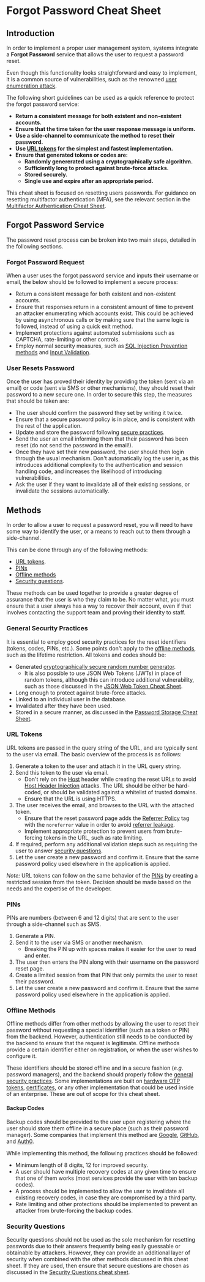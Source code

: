 # Forgot Password Cheat Sheet

## Introduction

In order to implement a proper user management system, systems integrate a **Forgot Password** service that allows the user to request a password reset.

Even though this functionality looks straightforward and easy to implement, it is a common source of vulnerabilities, such as the renowned [user enumeration attack](https://owasp.org/www-project-web-security-testing-guide/stable/4-Web_Application_Security_Testing/03-Identity_Management_Testing/04-Testing_for_Account_Enumeration_and_Guessable_User_Account.html).

The following short guidelines can be used as a quick reference to protect the forgot password service:

- **Return a consistent message for both existent and non-existent accounts.**
- **Ensure that the time taken for the user response message is uniform.**
- **Use a side-channel to communicate the method to reset their password.**
- **Use [URL tokens](#url-tokens) for the simplest and fastest implementation.**
- **Ensure that generated tokens or codes are:**
    - **Randomly genererated using a cryptographically safe algorithm.**
    - **Sufficiently long to protect against brute-force attacks.**
    - **Stored securely.**
    - **Single use and expire after an appropriate period.**

This cheat sheet is focused on resetting users passwords. For guidance on resetting multifactor authentication (MFA), see the relevant section in the [Multifactor Authentication Cheat Sheet](Multifactor_Authentication_Cheat_Sheet.html#resetting-mfa).

## Forgot Password Service

The password reset process can be broken into two main steps, detailed in the following sections.

### Forgot Password Request

When a user uses the forgot password service and inputs their username or email, the below should be followed to implement a secure process:

- Return a consistent message for both existent and non-existent accounts.
- Ensure that responses return in a consistent amount of time to prevent an attacker enumerating which accounts exist. This could be achieved by using asynchronous calls or by making sure that the same logic is followed, instead of using a quick exit method.
- Implement protections against automated submissions such as CAPTCHA, rate-limiting or other controls.
- Employ normal security measures, such as [SQL Injection Prevention methods](SQL_Injection_Prevention_Cheat_Sheet.md) and [Input Validation](Input_Validation_Cheat_Sheet.md).

### User Resets Password

Once the user has proved their identity by providing the token (sent via an email) or code (sent via SMS or other mechanisms), they should reset their password to a new secure one. In order to secure this step, the measures that should be taken are:

- The user should confirm the password they set by writing it twice.
- Ensure that a secure password policy is in place, and is consistent with the rest of the application.
- Update and store the password following [secure practices](Password_Storage_Cheat_Sheet.md).
- Send the user an email informing them that their password has been reset (do not send the password in the email!).
- Once they have set their new password, the user should then login through the usual mechanism. Don't automatically log the user in, as this introduces additional complexity to the authentication and session handling code, and increases the likelihood of introducing vulnerabilities.
- Ask the user if they want to invalidate all of their existing sessions, or invalidate the sessions automatically.

## Methods

In order to allow a user to request a password reset, you will need to have some way to identify the user, or a means to reach out to them through a side-channel.

This can be done through any of the following methods:

- [URL tokens](#url-tokens).
- [PINs](#pins)
- [Offline methods](#offline-methods)
- [Security questions](#security-questions).

These methods can be used together to provide a greater degree of assurance that the user is who they claim to be. No matter what, you must ensure that a user always has a way to recover their account, even if that involves contacting the support team and proving their identity to staff.

### General Security Practices

It is essential to employ good security practices for the reset identifiers (tokens, codes, PINs, etc.). Some points don't apply to the [offline methods](#offline-methods), such as the lifetime restriction. All tokens and codes should be:

- Generated [cryptographically secure random number generator](Cryptographic_Storage_Cheat_Sheet.md#secure-random-number-generation).
    - It is also possible to use JSON Web Tokens (JWTs) in place of random tokens, although this can introduce additional vulnerability, such as those discussed in the [JSON Web Token Cheat Sheet](JSON_Web_Token_for_Java_Cheat_Sheet.md).
- Long enough to protect against brute-force attacks.
- Linked to an individual user in the database.
- Invalidated after they have been used.
- Stored in a secure manner, as discussed in the [Password Storage Cheat Sheet](Password_Storage_Cheat_Sheet.md).

### URL Tokens

URL tokens are passed in the query string of the URL, and are typically sent to the user via email. The basic overview of the process is as follows:

1. Generate a token to the user and attach it in the URL query string.
2. Send this token to the user via email.
   - Don't rely on the [Host](https://developer.mozilla.org/en-US/docs/Web/HTTP/Headers/Host) header while creating the reset URLs to avoid [Host Header Injection](https://owasp.org/www-project-web-security-testing-guide/stable/4-Web_Application_Security_Testing/07-Input_Validation_Testing/17-Testing_for_Host_Header_Injection) attacks. The URL should be either be hard-coded, or should be validated against a whitelist of trusted domains.
   - Ensure that the URL is using HTTPS.
3. The user receives the email, and browses to the URL with the attached token.
   - Ensure that the reset password page adds the [Referrer Policy](https://developer.mozilla.org/en-US/docs/Web/HTTP/Headers/Referrer-Policy) tag with the `noreferrer` value in order to avoid [referrer leakage](https://portswigger.net/kb/issues/00500400_cross-domain-referer-leakage).
   - Implement appropriate protection to prevent users from brute-forcing tokens in the URL, such as rate limiting.
4. If required, perform any additional validation steps such as requiring the user to answer [security questions](#security-questions).
5. Let the user create a new password and confirm it. Ensure that the same password policy used elsewhere in the application is applied.

*Note:* URL tokens can follow on the same behavior of the [PINs](#pins) by creating a restricted session from the token. Decision should be made based on the needs and the expertise of the developer.

### PINs

PINs are numbers (between 6 and 12 digits) that are sent to the user through a side-channel such as SMS.

1. Generate a PIN.
2. Send it to the user via SMS or another mechanism.
   - Breaking the PIN up with spaces makes it easier for the user to read and enter.
3. The user then enters the PIN along with their username on the password reset page.
4. Create a limited session from that PIN that only permits the user to reset their password.
5. Let the user create a new password and confirm it. Ensure that the same password policy used elsewhere in the application is applied.

### Offline Methods

Offline methods differ from other methods by allowing the user to reset their password without requesting a special identifier (such as a token or PIN) from the backend. However, authentication still needs to be conducted by the backend to ensure that the request is legitimate. Offline methods provide a certain identifier either on registration, or when the user wishes to configure it.

These identifiers should be stored offline and in a secure fashion (*e.g.* password managers), and the backend should properly follow the [general security practices](#general-security-practices). Some implementations are built on [hardware OTP tokens](Multifactor_Authentication_Cheat_Sheet.md#hardware-otp-tokens), [certificates](Multifactor_Authentication_Cheat_Sheet.md#certificates), or any other implementation that could be used inside of an enterprise. These are out of scope for this cheat sheet.

#### Backup Codes

Backup codes should be provided to the user upon registering where the user should store them offline in a secure place (such as their password manager). Some companies that implement this method are [Google](https://support.google.com/accounts/answer/1187538), [GitHub](https://help.github.com/en/github/authenticating-to-github/recovering-your-account-if-you-lose-your-2fa-credentials), and [Auth0](https://auth0.com/docs/mfa/guides/reset-user-mfa#recovery-codes).

While implementing this method, the following practices should be followed:

- Minimum length of 8 digits, 12 for improved security.
- A user should have multiple recovery codes at any given time to ensure that one of them works (most services provide the user with ten backup codes).
- A process should be implemented to allow the user to invalidate all existing recovery codes, in case they are compromised by a third party.
- Rate limiting and other protections should be implemented to prevent an attacker from brute-forcing the backup codes.

### Security Questions

Security questions should not be used as the sole mechanism for resetting passwords due to their answers frequently being easily guessable or obtainable by attackers. However, they can provide an additional layer of security when combined with the other methods discussed in this cheat sheet. If they are used, then ensure that secure questions are chosen as discussed in the [Security Questions cheat sheet](Choosing_and_Using_Security_Questions_Cheat_Sheet.md).
